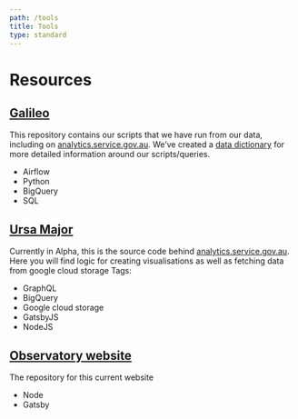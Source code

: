 ```yaml
---
path: /tools
title: Tools
type: standard
---
```


# Resources

## [Galileo](https://github.com/govau/GAlileo)

This repository contains our scripts that we have run from our data, including on <a href="https://analytics.service.gov.au">analytics.service.gov.au</a>. We’ve created a [data dictionary](https://github.com/govau/GAlileo/wiki/gov.au-Observatory-Data-Dictionary) for more detailed information around our scripts/queries.

<ul class="au-tag-list">
  <li><span class="au-tag">Airflow</span></li>
  <li><span class="au-tag">Python</span></li>
  <li><span class="au-tag">BigQuery</span></li>
  <li><span class="au-tag">SQL</span></li>
</ul>

## [Ursa Major](https://github.com/govau/ursa-major)

Currently in Alpha, this is the source code behind <a href="https://analytics.service.gov.au">analytics.service.gov.au</a>. Here you will find logic for creating visualisations as well as fetching data from google cloud storage
Tags:

<ul class="au-tag-list">
  <li><span class="au-tag">GraphQL</span></li>
  <li><span class="au-tag">BigQuery</span></li>
  <li><span class="au-tag">Google cloud storage</span></li>
  <li><span class="au-tag">GatsbyJS</span></li>
  <li><span class="au-tag">NodeJS</span></li>
</ul>

## [Observatory website](https://github.com/govau/observatory-website)

The repository for this current website

<ul class="au-tag-list">
  <li><span class="au-tag">Node</span></li>
  <li><span class="au-tag">Gatsby</span></li>
</ul>

